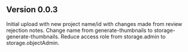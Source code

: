 ## Version 0.0.3

Initial upload with new project name/id with changes made from review rejection notes. Change name from generate-thumbnails to storage-generate-thumbnails. Reduce access role from storage.admin to storage.objectAdmin.
